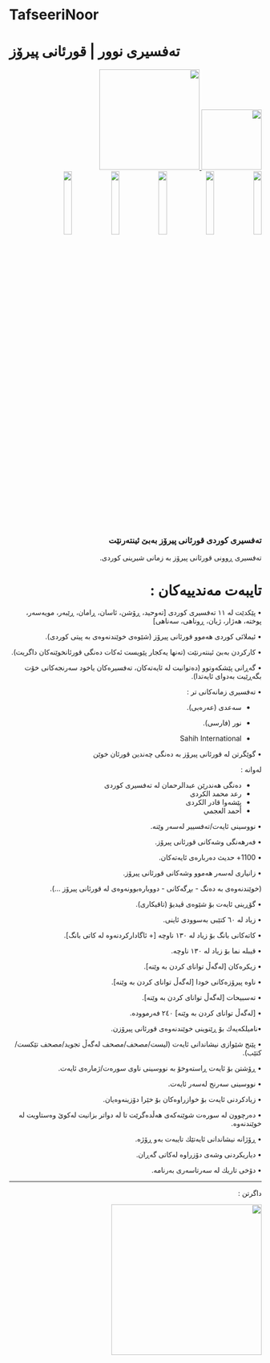 # TafseeriNoor
# تەفسیری نوور | قورئانی پیرۆز
<div dir=rtl>

<a href="https://play.google.com/store/apps/details?id=com.dev.hazhanjalal.tafseerinoor">
<img width="120" src="https://lh3.googleusercontent.com/IiXPDwM-w2y40d4s2dUsZUCSSGP-YNAPPAboL4IA0Wi3KGNtuqqaxgBK-kaO77_rmwY=s180-rw">
</a>


<a href="https://play.google.com/store/apps/details?id=com.dev.hazhanjalal.tafseerinoor">
<img width="200" src="https://storage.googleapis.com/media-2017.suncitymusicfestival.com/2017/06/c247fc43-7b50e0f4-google-play.jpg">
</a>

<br>


<img src="https://lh3.googleusercontent.com/DAJkF7Kr4AHSbX49QIbPEGzCT2Mz2z_z9ic-sS0IEGOHUn139xLNATAis_bSejjhKm8" width="18%" />
<img src="https://lh3.googleusercontent.com/RYl0LiZpx8mfkXAMwK9ztZwMB-daCMKF_6hidH6DQakRZPidPtTJJNRKXaOqt98nn9s" width="18%" />
<img src="https://lh3.googleusercontent.com/s1tCUB4_O41PgzbkfTs4oWi5jAs2Z4reTNHL4kLdkCK1uGq4so1sf1qkzXp8NXGQ0As" width="18%" />
<img src="https://lh3.googleusercontent.com/_6kYZN93QorH4Df4kyu-wsuv6NI5SdTCKkMCY2B_x6WRjU3a81i9ZJemUE2lEt7AyBpc" width="18%" />
<img src="https://lh3.googleusercontent.com/0Z5TWWSOsCOarEXzI-N1wIs0mQMhli_SIlE-OXHZ7Kx6tSmJHmBQeGwkq_39w39xv48m" width="18%" />

<br>


### تەفسیری كوردی قورئانی پیرۆز بەبێ ئینتەرنێت

تەفسیری ڕوونی قورئانی پیرۆز بە زمانی شیرینی كوردی.

# تایبەت مەندییەكان :
• پێكدێت لە ١١ تەفسیری كوردی [تەوحید، ڕۆشن، ئاسان، ڕامان، ڕێبەر، مویەسەر، پوختە، هەژار، ژیان، ڕوناهی، سەناهی]

• ئیملائی کوردی هەموو قورئانی پیرۆز (شێوەی خوێندنەوەی بە پیتی کوردی).

• كاركردن بەبێ ئینتەرنێت (تەنها یەكجار پێویست ئەكات دەنگی قورئانخوێنەكان داگریت).

• گەڕانی پێشكەوتوو (دەتوانیت لە ئایەتەكان، تەفسیرەكان یاخود سەرنجەكانی خۆت بگەڕێیت بەدوای ئایەتدا).

• تەفسیری زمانەکانی تر :
+ سەعدی (عەرەبی).

+ نور (فارسی).

+ Sahih International

• گوێگرتن لە قورئانی پیرۆز بە دەنگی چەندین قورئان خوێن

لەوانە : 

+ دەنگی هەندرێن عبدالرحمان لە تەفسیری كوردی
+ رعد محمد الكردی
+ پێشەوا قادر الكردى
+ أحمد العجمي


• نووسینی ئایەت/تەفسییر لەسەر وێنە.

• فەرهەنگی وشەکانی قورئانی پیرۆز.

• 1100+ حدیث دەربارەی ئایەتەکان.

• زانیاری لەسەر هەموو وشەکانی قورئانی پیرۆز.

(خوێندنەوەی بە دەنگ - بڕگەکانی - دووبارەبوونەوەی لە قورئانی پیرۆز ...).

• گۆڕینی ئایەت بۆ شێوەی ڤیدیۆ (تاقیكاری).

• زیاد لە ٦٠ كتێبی بەسوودی ئاینی.

• كاتەكانی بانگ بۆ زیاد لە ١٣٠ ناوچە [+ ئاگاداركردنەوە لە كاتی بانگ].

• قیبلە نما بۆ زیاد لە ١٣٠ ناوچە.

• زیكرەكان [لەگەڵ توانای كردن بە وێنە].

• ناوە پیرۆزەكانی خودا [لەگەڵ توانای كردن بە وێنە].

• تەسبیحات [لەگەڵ توانای كردن بە وێنە].

• [لەگەڵ توانای كردن بە وێنە] ٢٤٠ فەرموودە.

•نامیلكەیەك بۆ ڕێنوینی خوێندنەوەی قورئانی پیرۆزن.

• پێنج شێوازی نیشاندانی ئایەت (لیست/مصحف/مصحف لەگەڵ تجوید/مصحف تێکست/كتێب).

• ڕۆشتن بۆ ئایەت ڕاستەوخۆ بە نووسینی ناوی سورەت/ژمارەی ئایەت.

• نووسینی سەرنج لەسەر ئایەت.

• زیادكردنی ئایەت بۆ خوازراوەكان بۆ خێرا دۆزینەوەیان.

• دەرچوون لە سورەت شوێنەكەی هەڵدەگرێت تا لە دواتر بزانیت لەكوێ وەستاویت لە خوێندنەوە.

• ڕۆژانە نیشاندانی ئایەتێك تایبەت بەو ڕۆژە.

• دیاریكردنی وشەی دۆزراوە لەکاتی گەڕان.

• دۆخی تاریك لە سەرتاسەری بەرنامە.

____

داگرتن :

<a href="https://play.google.com/store/apps/details?id=com.dev.hazhanjalal.tafseerinoor">
<img width="300" src="https://storage.googleapis.com/media-2017.suncitymusicfestival.com/2017/06/c247fc43-7b50e0f4-google-play.jpg">
</a>


</div>
